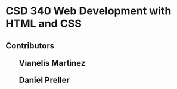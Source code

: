 <html>
  <body>
    <h1>CSD 340 Web Development with HTML and CSS</h1>
    <h2>Contributors
      <ul>Vianelis Martinez</ul>
      <ul>Daniel Preller</ul>
    </h2>
  </body>
</html>
